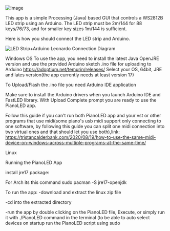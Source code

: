![image](https://user-images.githubusercontent.com/62844718/225442273-2bd2a847-68ae-4371-942b-ff0c42d57e3f.png)


This app is a simple Processing (Java) based GUI that controls a WS2812B LED strip using an Arduino. 
The LED strip must be 2m/144 for 88 keys/76/73, and for smaller key sizes 1m/144 is sufficient. 

Here is how you should connect the LED strip and Arduino.

![LED Strip+Arduino Leonardo Connection Diagram](https://user-images.githubusercontent.com/62844718/221054671-316bdee3-8a36-4753-bfb5-a574059c51ca.png)

Windows OS
To use the app, you need to install the latest Java OpenJRE version and use the provided Arduino sketch .ino file for uploading to Arduino
https://adoptium.net/temurin/releases/ Select your OS, 64bit, JRE and lates version(the app currently needs at least version 17)

To Upload/Flash the .ino file you need Arduino IDE application 

Make sure to install the Arduino drivers when you launch Arduino IDE and FastLED library. With Upload Complete prompt you are ready to use the PianoLED app.

Follow this guide if you can't run both PianoLED app and your vst or other programs that use midi(some piano's usb midi support only connecting to one software,
by following this guide you can split one midi connection into two virtual ones and that should let you use both),link:
https://tristancalderbank.com/2020/08/19/how-to-use-the-same-midi-device-on-windows-across-multiple-programs-at-the-same-time/

Linux

Running the PianoLED App

install jre17 package:

For Arch its this command
sudo pacman -S jre17-openjdk

To run the app:
-download and extract the linux zip file

-cd into the extracted directory

-run the app by double clicking on the PianoLED file, Execute, or simply run it with
./PianoLED command in the terminal
(to be able to auto select devices on startup run the PianoLED script using sudo

